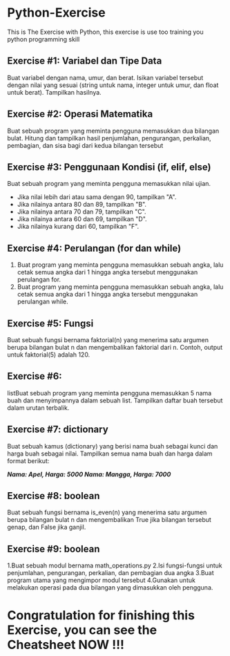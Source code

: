# Python-Exercise
This is The Exercise with Python, this exercise is use too training you python programming skill

**Exercise #1: Variabel dan Tipe Data**
---
Buat variabel dengan nama, umur, dan berat. Isikan variabel tersebut dengan nilai yang sesuai (string untuk nama, integer untuk umur, dan float untuk berat). Tampilkan hasilnya.


**Exercise #2: Operasi Matematika**
---
Buat sebuah program yang meminta pengguna memasukkan dua bilangan bulat. Hitung dan tampilkan hasil penjumlahan, pengurangan, perkalian, pembagian, dan sisa bagi dari kedua bilangan tersebut

**Exercise #3: Penggunaan Kondisi (if, elif, else)**
---
Buat sebuah program yang meminta pengguna memasukkan nilai ujian. 
* Jika nilai lebih dari atau sama dengan 90, tampilkan "A". 
* Jika nilainya antara 80 dan 89, tampilkan "B". 
* Jika nilainya antara 70 dan 79, tampilkan "C". 
* Jika nilainya antara 60 dan 69, tampilkan "D". 
* Jika nilainya kurang dari 60, tampilkan "F".

**Exercise #4: Perulangan (for dan while)**
---
1. Buat program yang meminta pengguna memasukkan sebuah angka, lalu cetak semua angka dari 1 hingga angka tersebut menggunakan perulangan for.
2. Buat program yang meminta pengguna memasukkan sebuah angka, lalu cetak semua angka dari 1 hingga angka tersebut menggunakan perulangan while.

**Exercise #5: Fungsi**
---
Buat sebuah fungsi bernama faktorial(n) yang menerima satu argumen berupa bilangan bulat n dan mengembalikan faktorial dari n. Contoh, output untuk faktorial(5) adalah 120.

Exercise #6: 
---
listBuat sebuah program yang meminta pengguna memasukkan 5 nama buah dan menyimpannya dalam sebuah list. Tampilkan daftar buah tersebut dalam urutan terbalik.

**Exercise #7: dictionary**
---
Buat sebuah kamus (dictionary) yang berisi nama buah sebagai kunci dan harga buah sebagai nilai. Tampilkan semua nama buah dan harga dalam format berikut:

  **_Nama: Apel, Harga: 5000
  Nama: Mangga, Harga: 7000_**

**Exercise #8: boolean**
---
Buat sebuah fungsi bernama is_even(n) yang menerima satu argumen berupa bilangan bulat n dan mengembalikan True jika bilangan tersebut genap, dan False jika ganjil.

**Exercise #9: boolean**
---
1.Buat sebuah modul bernama math_operations.py 
2.Isi fungsi-fungsi untuk penjumlahan, pengurangan, perkalian, dan pembagian dua angka
3.Buat program utama yang mengimpor modul tersebut
4.Gunakan untuk melakukan operasi pada dua bilangan yang dimasukkan oleh pengguna.



# Congratulation for finishing this Exercise, you can see the Cheatsheet NOW !!!
